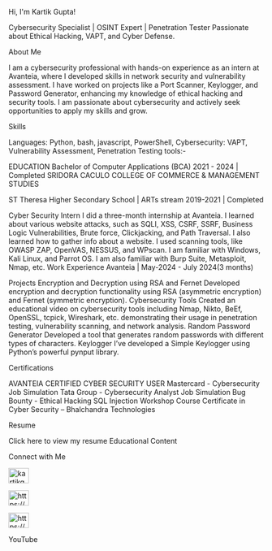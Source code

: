 Hi, I'm Kartik Gupta!

Cybersecurity Specialist | OSINT Expert | Penetration Tester
Passionate about Ethical Hacking, VAPT, and Cyber Defense.


About Me

I am a cybersecurity professional with hands-on experience as an intern at Avanteia, where I developed skills in network security and vulnerability assessment. I have worked on projects like a Port Scanner, Keylogger, and Password Generator, enhancing my knowledge of ethical hacking and security tools. I am passionate about cybersecurity and actively seek opportunities to apply my skills and grow.

Skills

  Languages: Python, bash, javascript, PowerShell, 
  Cybersecurity: VAPT, Vulnerability Assessment, Penetration Testing
  tools:-


EDUCATION
Bachelor of Computer Applications (BCA)
2021 - 2024 | Completed
SRIDORA CACULO COLLEGE OF COMMERCE & MANAGEMENT STUDIES


ST Theresa Higher Secondary School | ARTs stream
2019-2021 | Completed

Cyber Security Intern
I did a three-month internship at Avanteia. I learned about various website attacks, such as SQLI, XSS, CSRF, SSRF, Business Logic Vulnerabilities, Brute force, Clickjacking, and Path Traversal. I also learned how to gather info about a website. I used scanning tools, like OWASP ZAP, OpenVAS, NESSUS, and WPscan. I am familiar with Windows, Kali Linux, and Parrot OS. I am also familiar with Burp Suite, Metasploit, Nmap, etc.
Work Experience
Avanteia | May-2024  - July 2024(3 months)


Projects
Encryption and Decryption using RSA and Fernet
Developed encryption and decryption functionality using RSA (asymmetric encryption) and Fernet (symmetric encryption).
Cybersecurity Tools 
Created an educational video on cybersecurity tools including Nmap, Nikto, BeEf, OpenSSL, tcpick, Wireshark, etc. demonstrating their usage in penetration testing, vulnerability scanning, and network analysis.
Random Password Generator
Developed a tool that generates random passwords with different types of characters.
Keylogger
I’ve developed a Simple Keylogger using      Python’s powerful pynput library.

Certifications

  AVANTEIA CERTIFIED CYBER SECURITY USER
  Mastercard - Cybersecurity Job Simulation
  Tata Group - Cybersecurity Analyst Job Simulation
  Bug Bounty - Ethical Hacking
  SQL Injection Workshop Course Certificate in Cyber Security – Bhalchandra Technologies

Resume

Click here to view my resume
Educational Content



Connect with Me

   <a href="https://twitter.com/kartikg91125649" target="blank"><img align="center" src="https://raw.githubusercontent.com/rahuldkjain/github-profile-readme-generator/master/src/images/icons/Social/twitter.svg" alt="kartikg91125649" height="30" width="40" /></a>

   <a href="https://linkedin.com/https://www.linkedin.com/in/kartikgupta007" target="blank"><img align="center" src="https://raw.githubusercontent.com/rahuldkjain/github-profile-readme-generator/master/src/images/icons/Social/linked-in-alt.svg" alt="https://www.linkedin.com/in/kartikgupta007" height="30" width="40" /></a>


   <a href="https://www.instagram.com/in/kartikgupta9014" target="blank"><img align="center" src="https://raw.githubusercontent.com/rahuldkjain/github-profile-readme-generator/master/src/images/icons/Social/instagram.svg" alt="https://www.instagram.com/kartikgupta9014" height="30" width="40" /></a>
</p>

  YouTube
